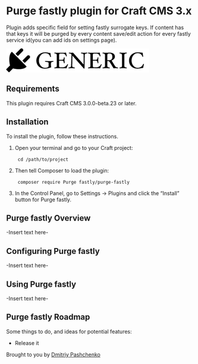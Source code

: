 # Purge fastly plugin for Craft CMS 3.x

Plugin adds specific field for setting fastly surrogate keys. If content has that keys it will be purged by every content save/edit action for every fastly service id(you can add ids on settings page).

![Screenshot](resources/img/plugin-logo.png)

## Requirements

This plugin requires Craft CMS 3.0.0-beta.23 or later.

## Installation

To install the plugin, follow these instructions.

1. Open your terminal and go to your Craft project:

        cd /path/to/project

2. Then tell Composer to load the plugin:

        composer require Purge fastly/purge-fastly

3. In the Control Panel, go to Settings → Plugins and click the “Install” button for Purge fastly.

## Purge fastly Overview

-Insert text here-

## Configuring Purge fastly

-Insert text here-

## Using Purge fastly

-Insert text here-

## Purge fastly Roadmap

Some things to do, and ideas for potential features:

* Release it

Brought to you by [Dmitriy Pashchenko](https://github.com/Belgiets)
